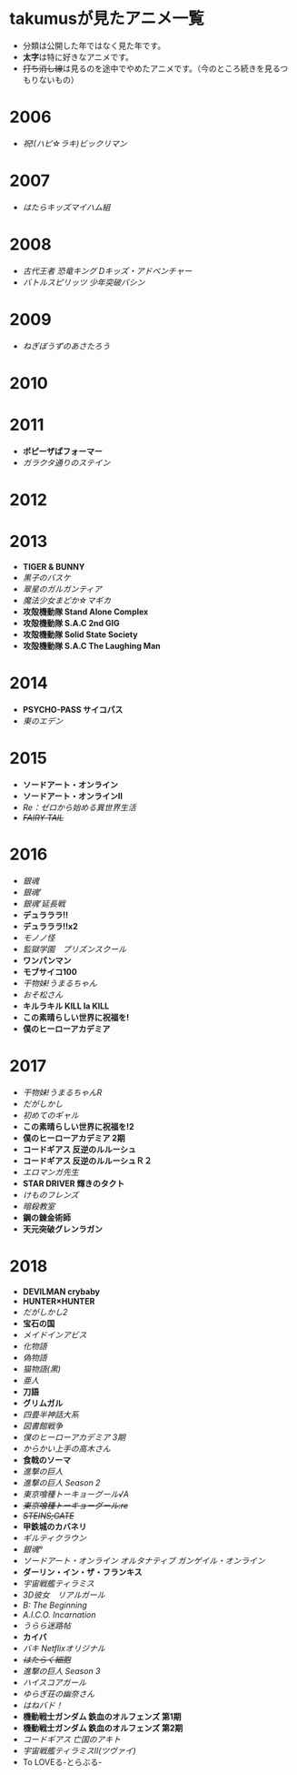 # takumusが見たアニメ一覧
- 分類は公開した年ではなく見た年です。  
- **太字**は特に好きなアニメです。
- ~~打ち消し線~~は見るのを途中でやめたアニメです。（今のところ続きを見るつもりないもの）
# 2006
- *祝!(ハピ☆ラキ)ビックリマン*
# 2007
- *はたらキッズマイハム組*
# 2008
- *古代王者 恐竜キング Dキッズ・アドベンチャー*
- *バトルスピリッツ 少年突破バシン*
# 2009
- *ねぎぼうずのあさたろう*
# 2010
# 2011
- **ポピーザぱフォーマー**
- *ガラクタ通りのステイン*
# 2012
# 2013
- **TIGER & BUNNY**
- *黒子のバスケ*
- *翠星のガルガンティア*
- *魔法少女まどか☆マギカ*
- **攻殻機動隊 Stand Alone Complex**
- **攻殻機動隊 S.A.C 2nd GIG**
- **攻殻機動隊 Solid State Society**
- **攻殻機動隊 S.A.C The Laughing Man**
# 2014
- **PSYCHO-PASS サイコパス**
- *東のエデン*
# 2015
- **ソードアート・オンライン**
- **ソードアート・オンラインII**
- *Re：ゼロから始める異世界生活*
- ~~*FAIRY TAIL*~~
# 2016
- *銀魂*
- *銀魂’*
- *銀魂’延長戦*
- **デュラララ!!**
- **デュラララ!!x2**
- *モノノ怪*
- *監獄学園　プリズンスクール*
- **ワンパンマン**
- **モブサイコ100**
- *干物妹!うまるちゃん*
- *おそ松さん*
- **キルラキル KILL la KILL**
- **この素晴らしい世界に祝福を!**
- **僕のヒーローアカデミア**
# 2017
- *干物妹!うまるちゃんR*
- *だがしかし*
- *初めてのギャル*
- **この素晴らしい世界に祝福を!2**
- **僕のヒーローアカデミア 2期**
- **コードギアス 反逆のルルーシュ**
- **コードギアス 反逆のルルーシュＲ２**
- *エロマンガ先生*
- **STAR DRIVER 輝きのタクト**
- *けものフレンズ*
- *暗殺教室*
- **鋼の錬金術師**
- **天元突破グレンラガン**
# 2018
- **DEVILMAN crybaby**
- **HUNTER×HUNTER**
- *だがしかし2*
- **宝石の国**
- *メイドインアビス*
- *化物語*  
- *偽物語*
- *猫物語(黒)*
- *亜人*
- **刀語**
- **グリムガル**
- *四畳半神話大系*
- *図書館戦争*
- *僕のヒーローアカデミア 3期*
- *からかい上手の高木さん*
- **食戟のソーマ**
- *進撃の巨人*
- *進撃の巨人 Season 2*
- *東京喰種トーキョーグール√A*
- ~~*東京喰種トーキョーグール:re*~~
- ~~*STEINS;GATE*~~
- **甲鉄城のカバネリ**
- *ギルティクラウン*
- *銀魂°*
- *ソードアート・オンライン オルタナティブ ガンゲイル・オンライン*
- **ダーリン・イン・ザ・フランキス**
- *宇宙戦艦ティラミス*
- *3D彼女　リアルガール*
- *B: The Beginning*
- *A.I.C.O. Incarnation*
- *うらら迷路帖*
- **カイバ**
- *バキ Netflixオリジナル*
- ~~*はたらく細胞*~~
- *進撃の巨人 Season 3*
- *ハイスコアガール*
- *ゆらぎ荘の幽奈さん*
- *はねバド！*
- **機動戦士ガンダム 鉄血のオルフェンズ 第1期**
- **機動戦士ガンダム 鉄血のオルフェンズ 第2期**
- *コードギアス 亡国のアキト*
- *宇宙戦艦ティラミスⅡ(ツヴァイ)*
- To LOVEる-とらぶる-
